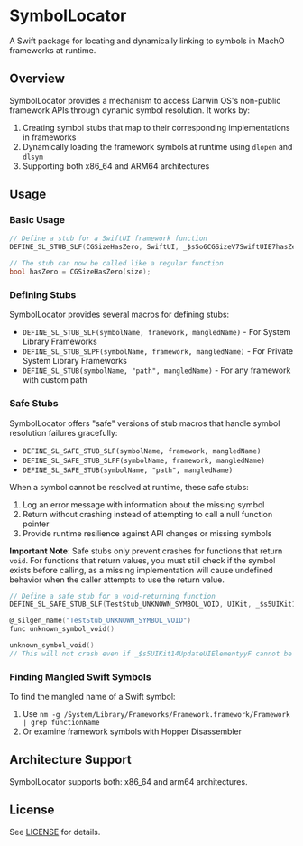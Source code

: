 # SymbolLocator

A Swift package for locating and dynamically linking to symbols in MachO frameworks at runtime.

## Overview

SymbolLocator provides a mechanism to access Darwin OS's non-public framework APIs through dynamic symbol resolution. It works by:

1. Creating symbol stubs that map to their corresponding implementations in frameworks
2. Dynamically loading the framework symbols at runtime using `dlopen` and `dlsym`
3. Supporting both x86_64 and ARM64 architectures

## Usage

### Basic Usage

```c
// Define a stub for a SwiftUI framework function
DEFINE_SL_STUB_SLF(CGSizeHasZero, SwiftUI, _$sSo6CGSizeV7SwiftUIE7hasZeroSbvg);

// The stub can now be called like a regular function
bool hasZero = CGSizeHasZero(size);
```

### Defining Stubs

SymbolLocator provides several macros for defining stubs:

- `DEFINE_SL_STUB_SLF(symbolName, framework, mangledName)` - For System Library Frameworks
- `DEFINE_SL_STUB_SLPF(symbolName, framework, mangledName)` - For Private System Library Frameworks
- `DEFINE_SL_STUB(symbolName, "path", mangledName)` - For any framework with custom path

### Safe Stubs

SymbolLocator offers "safe" versions of stub macros that handle symbol resolution failures gracefully:

- `DEFINE_SL_SAFE_STUB_SLF(symbolName, framework, mangledName)`
- `DEFINE_SL_SAFE_STUB_SLPF(symbolName, framework, mangledName)`
- `DEFINE_SL_SAFE_STUB(symbolName, "path", mangledName)`

When a symbol cannot be resolved at runtime, these safe stubs:
1. Log an error message with information about the missing symbol
2. Return without crashing instead of attempting to call a null function pointer
3. Provide runtime resilience against API changes or missing symbols

**Important Note**: Safe stubs only prevent crashes for functions that return `void`. For functions that return values, you must still check if the symbol exists before calling, as a missing implementation will cause undefined behavior when the caller attempts to use the return value.

```c
// Define a safe stub for a void-returning function
DEFINE_SL_SAFE_STUB_SLF(TestStub_UNKNOWN_SYMBOL_VOID, UIKit, _$s5UIKit14UpdateUIElementyyF);

@_silgen_name("TestStub_UNKNOWN_SYMBOL_VOID")
func unknown_symbol_void()

unknown_symbol_void()
// This will not crash even if _$s5UIKit14UpdateUIElementyyF cannot be resolved in UIKit at runtime
```

### Finding Mangled Swift Symbols

To find the mangled name of a Swift symbol:

1. Use `nm -g /System/Library/Frameworks/Framework.framework/Framework | grep functionName`
2. Or examine framework symbols with Hopper Disassembler

## Architecture Support

SymbolLocator supports both: x86_64 and arm64 architectures.

## License

See [LICENSE](LICENSE) for details.